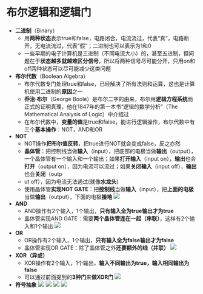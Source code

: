 # 布尔逻辑和逻辑门
* **二进制**（Binary）
  * 用**两种状态**表示true和false，电路闭合，电流流过，代表“真”，电路断开，无电流流过，代表“假”；二进制也可以表示为1和0
  * 一些早期的电子计算机是三进制（不同电流大小）的，甚至五进制，但问题在于**状态越多就越难区分信号**，所以将两种信号尽可能分开，只用on和off两种状态可以尽可能减少这类问题
* **布尔代数**（Boolean Algebra）
  * 布尔代数专门处理true和false，已经解决了所有法则和运算，这也是计算机使用二进制的**原因**之一
  * **乔治·布尔**（George Boole）是布尔二字的由来，布尔用**逻辑方程系统**而正式的证明真理，他在1847年的第一本书“逻辑的数学分析”（The Mathematical Analysis of Logic）中介绍过
  * 在布尔代数中，**变量的值**是true和false，能进行逻辑操作，布尔代数中有三个**基本操作**：NOT，AND和OR
* **NOT**
  * NOT操作**把布尔值反转**，把true进行NOT就会变成false，反之亦然
  * **晶体管**：把控制线当做**输入**（input），把底部的电极当做**输出**（output），一个晶体管有一个输入和一个输出；如果**打开输入**（input on），**输出**也会**打开**（output on），因为电流可以流过；如果**关闭输入**（input off），**输出**也会**关闭**（outp
  * ut off），因为电流无法通过(就像**水龙头**)
  * 使用晶体管**实现NOT GATE**：把**控制线**当做**输入**（input），把**上面的电极**当做**输出**（output），下面的电极**接地**
![](../images/NOT.png)
* **AND**
  * AND操作有2个输入，1个输出，**只有输入全为true输出才为true**
  * 晶体管实现AND GATE：需要**两个晶体管连在一起（串联）**，这样有2个输入和1个输出
![](../images/AND.png)
* **OR**
  * OR操作有2个输入，1个输出，**只有输入全为false输出才为false**
  * 晶体管实现OR GATE：除了晶体管之外**还要额外的线（并联）**
![](../images/OR.png)
* **XOR（异或）**
  * XOR操作有2个输入，1个输出，**输入不同输出为true，输入相同输出为false**
  * 可以通过前面提到的**3种门**来**做XOR门**
![](../images/XOR1.png)
* **符号抽象**
![](../images/NOT1.png)
![](../images/AND1.png)
![](../images/OR1.png)
![](../images/XOR.png)